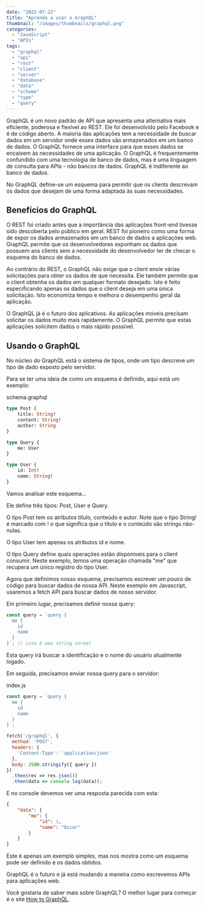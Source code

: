 ```yaml
---
date: "2022-07-22"
title: "Aprenda a usar o GraphQL"
thumbnail: "/images/thumbnails/graphql.png"
categories:
  - "JavaScript"
  - "APIs"
tags:
  - "graphql"
  - "api"
  - "rest"
  - "client"
  - "server"
  - "database"
  - "data"
  - "scheme"
  - "type"
  - "query"
---
```


GraphQL é um novo padrão de API que apresenta uma alternativa mais eficiente, poderosa e flexível ao REST. Ele foi desenvolvido pelo Facebook e é de código aberto. A maioria das aplicações tem a necessidade de buscar dados em um servidor onde esses dados são armazenados em um banco de dados. O GraphQL fornece uma interface para que esses dados se encaixem às necessidades de uma aplicação. O GraphQL é frequentemente confundido com uma tecnologia de banco de dados, mas é uma linguagem de consulta para APIs - não bancos de dados. GraphQL é indiferente ao banco de dados.

No GraphQL define-se um esquema para permitir que os clients descrevam os dados que desejam de uma forma adaptada às suas necessidades.

## Benefícios do GraphQL

O REST foi criado antes que a importância das aplicações front-end tivesse sido descoberta pelo público em geral. REST foi pioneiro como uma forma de expor os dados armazenados em um banco de dados a aplicações web. GraphQL permite que os desenvolvedores exponham os dados que possuem aos clients sem a necessidade do desenvolvedor ter de checar o esquema do banco de dados.

Ao contrário do REST, o GraphQL não exige que o client envie várias solicitações para obter os dados de que necessita. Ele também permite que o client obtenha os dados em qualquer formato desejado. Isto é feito especificando apenas os dados que o client deseja em uma única solicitação. Isto economiza tempo e melhora o desempenho geral da aplicação.

O GraphQL já é o futuro dos aplicativos. As aplicações móveis precisam solicitar os dados muito mais rapidamente. O GraphQL permite que estas aplicações solicitem dados o mais rápido possível.

## Usando o GraphQL

No núcleo do GraphQL está o sistema de tipos, onde um tipo descreve um tipo de dado exposto pelo servidor.

Para se ter uma ideia de como um esquema é definido, aqui está um exemplo:

<div class="filename">schema.graphql</div>

```graphql
type Post { 
	title: String!
	content: String!
	author: String
}

type Query {
	me: User
}

type User {
	id: Int!
	name: String!
}
```

Vamos analisar este esquema...

Ele define três tipos: Post, User e Query.

O tipo Post tem os atributos título, conteúdo e autor. Note que o tipo String! é marcado com ! o que significa que o título e o conteúdo são strings não-nulas.

O tipo User tem apenas os atributos id e nome.

O tipo Query define quais operações estão disponíveis para o client consumir. Neste exemplo, temos uma operação chamada "me" que recupera um único registro do tipo User.

Agora que definimos nosso esquema, precisamos escrever um pouco de código para buscar dados de nossa API. Neste exemplo em Javascript, usaremos a fetch API para buscar dados de nosso servidor.

Em primeiro lugar, precisamos definir nossa query:

```javascript
const query = `query {
  me {
    id
    name
  }
}`; // isso é uma string normal
```

Esta query irá buscar a identificação e o nome do usuário atualmente logado.

Em seguida, precisamos enviar nossa query para o servidor:

<div class="filename">index.js</div>

```javascript
const query = `query {
  me {
    id
    name
  }
}`;

fetch('/graphql', {
  method: 'POST',
  headers: {
    'Content-Type': 'application/json'
  },
  body: JSON.stringify({ query })
})
  .then(res => res.json())
  .then(data => console.log(data));
```

E no console devemos ver uma resposta parecida com esta:

```json
{
	"data": {
		"me": {
			"id": 1,
			"name": "Oscar"
		}
	}
}
```

Este é apenas um exemplo simples, mas nos mostra como um esquema pode ser definido e os dados obtidos.

GraphQL é o futuro e já está mudando a maneira como escrevemos APIs para aplicações web.

Você gostaria de saber mais sobre GraphQL? O melhor lugar para começar é o site [How to GraphQL](https://www.howtographql.com/).